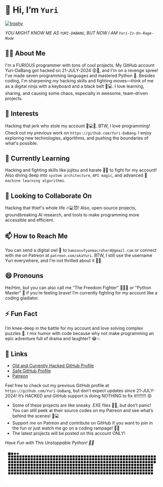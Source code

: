 # 👋 Hi, I’m `Yuri`

[![trophy](https://github-profile-trophy.vercel.app/?username=Yuri-Is-On-Rage-Mode&title=Stars,Followers,Commits,Repositories,MultipleLang,PullRequest&theme=onedark)](https://github.com/ryo-ma/github-profile-trophy)

*YOU MIGHT KNOW ME AS `YURI-DABANG`, BUT NOW I AM `Yuri-Is-On-Rage-Mode`*

## 🧑‍💻 About Me
I'm a FURIOUS programmer with tons of cool projects. My GitHub account Yuri-DaBang got hacked on 21-JULY-2024 😡🤬, and I'm on a revenge spree! I've made seven programming languages and mastered Python 🐍. Besides coding, I'm sharpening my hacking skills and fighting moves—think of me as a digital ninja with a keyboard and a black belt 🥋💻. I love learning, sharing, and causing some chaos, especially in awesome, team-driven projects.

## 👀 Interests
Hacking that jerk who stole my account 😤💻🔨. BTW, I love programming! Check out my previous work on `https://github.com/Yuri-DaBang`. I enjoy exploring new technologies, algorithms, and pushing the boundaries of what's possible.

## 🌱 Currently Learning
Hacking and fighting skills like jujitsu and karate 🥋🥊 to fight for my account! Also diving deep into `system architecture`, `API magic`, and advanced 🧠 `machine learning algorithms`.

## 💞️ Looking to Collaborate On
Hacking that thief's whole life 🔥💻😈! Also, open-source projects, groundbreaking AI research, and tools to make programming more accessible and efficient.

## 📫 How to Reach Me
You can send a digital owl 🦉 to `hamzasufyanmacrohard@gmail.com` or connect with me on Patreon at `patreon.com/akaYuri`. BTW, I still use the username Yuri everywhere, and I'm not thrilled about it 😤🔥.

## 😄 Pronouns
He/Him, but you can also call me "The Freedom Fighter" 🥋🦸‍♂️ or "Python Master" 🐍 if you’re feeling brave! I’m currently fighting for my account like a coding gladiator.

## ⚡ Fun Fact
I’m knee-deep in the battle for my account and love solving complex puzzles 🧩. I mix humor with code because why not make programming an epic adventure full of drama and laughter? 😂💥

## 🔗 Links
- [Old and Currently Hacked GitHub Profile](https://github.com/Yuri-DaBang)
- [Safe GitHub Profile](https://github.com/Yuri-Is-On-Rage-Mode)
- [Patreon](https://patreon.com/akaYuri)
  

Feel free to check out my previous GitHub profile at `https://github.com/Yuri-DaBang`, but don’t expect updates since 21-JULY-2024! It’s HACKED and GitHub support is doing NOTHING to fix it!!!!!!!! 😡
- Some of these projects are like sneaky .EXE files 🕵️‍♂️, but don’t panic! You can still peek at their source codes on my Patreon and see what’s behind the scenes! 🎩💻
- Support me on Patreon and contribute on GitHub if you want to join in the fun or just watch me go on a coding rampage! 🔮🚀
- The latest projects will be posted on this account ONLY!

*Have Fun with This Unstoppable Python! 🐍💥*
<p align="center">
 <img width="1000" src="assets/github-snake.svg" alt="snake"/>
</p>

<!---
Yuri-Is-On-Rage-Mode/Yuri-Is-On-Rage-Mode is a ✨ special ✨ repository because its `README.md` (this file) appears on your GitHub profile.
You can click the Preview link to take a look at your changes.
--->
